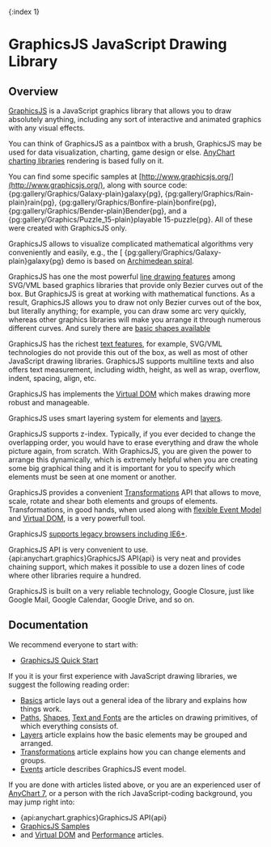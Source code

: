 {:index 1}
# GraphicsJS JavaScript Drawing Library

## Overview

[GraphicsJS](http://www.graphicsjs.org/) is a JavaScript graphics library that allows you to draw absolutely anything, including any sort of interactive and animated graphics with any visual effects.

You can think of GraphicsJS as a paintbox with a brush, GraphicsJS may be used for data visualization, charting, game design or else. [AnyChart charting libraries](https://www.anychart.com/) rendering is based fully on it.

You can find some specific samples at [http://www.graphicsjs.org/](http://www.graphicsjs.org/), along with source code: {pg:gallery/Graphics/Galaxy-plain}galaxy{pg}, {pg:gallery/Graphics/Rain-plain}rain{pg}, {pg:gallery/Graphics/Bonfire-plain}bonfire{pg}, {pg:gallery/Graphics/Bender-plain}Bender{pg}, and a {pg:gallery/Graphics/Puzzle_15-plain}playable 15-puzzle{pg}. All of these were created with GraphicsJS only.

GraphicsJS allows to visualize complicated mathematical algorithms very conveniently and easily, e.g., the [ {pg:gallery/Graphics/Galaxy-plain}galaxy{pg} demo is based on [Archimedean spiral](https://en.wikipedia.org/wiki/Archimedean_spiral).

GraphicsJS has one the most powerful [line drawing features](Paths) among SVG/VML based graphics libraries that provide only Bezier curves out of the box. But GraphicsJS is great at working with mathematical functions. As a result, GraphicsJS allows you to draw not only Bezier curves out of the box, but literally anything; for example, you can draw some arc very quickly, whereas other graphics libraries will make you arrange it through numerous different curves. And surely there are [basic shapes available](Shapes)

GraphicsJS has the richest [text features](Text_and_Fonts), for example, SVG/VML technologies do not provide this out of the box, as well as most of other JavaScript drawing libraries. GraphicsJS supports multiline texts and also offers text measurement, including width, height, as well as wrap, overflow, indent, spacing, align, etc.

GraphicsJS has implements the [Virtual DOM](Virtual_DOM) which makes drawing more robust and manageable.

GraphicsJS uses smart layering system for elements and [layers](Layers).

GraphicsJS supports z-index. Typically, if you ever decided to change the overlapping order, you would have to erase everything and draw the whole picture again, from scratch. With GraphicsJS, you are given the power to arrange this dynamically, which is extremely helpful when you are creating some big graphical thing and it is important for you to specify which elements must be seen at one moment or another.

GraphicsJS provides a convenient [Transformations](Transformations) API that allows to move, scale, rotate and shear both elements and groups of elements. Transformations, in good hands, when used along with [flexible Event Model](Events) and [Virtual DOM](Virtual_DOM), is a very powerfull tool.

GraphicsJS [supports legacy browsers including IE6+](Browser_Support). 

GraphicsJS API is very convenient to use. {api:anychart.graphics}GraphicsJS API{api} is very neat and provides chaining support, which makes it possible to use a dozen lines of code where other libraries require a hundred.

GraphicsJS is built on a very reliable technology, Google Closure, just like Google Mail, Google Calendar, Google Drive, and so on.

## Documentation

We recommend everyone to start with:

* [GraphicsJS Quick Start](Quick_Start)

If you it is your first experience with JavaScript drawing libraries, we suggest the following reading order:

* [Basics](Basics) article lays out a general idea of the library and explains how things work.
* [Paths](Paths), [Shapes](Shapes), [Text and Fonts](Text_and_Fonts) are the articles on drawing primitives, of which everything consists of.
* [Layers](Layers) article explains how the basic elements may be grouped and arranged.
* [Transformations](Transformations) article explains how you can change elements and groups.
* [Events](Events) article describes GraphicsJS event model.

If you are done with articles listed above, or you are an experienced user of [AnyChart 7](https://www.anychart.com/), or  a person with the rich JavaScript-coding background, you may jump right into:

* {api:anychart.graphics}GraphicsJS API{api}
* [GraphicsJS Samples](http://www.graphicsjs.org/)
* and [Virtual DOM](Virtual_DOM) and [Performance](Performance) articles.
